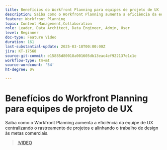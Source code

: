 ```yaml
---
title: Benefícios do Workfront Planning para equipes de projeto de UX
description: Saiba como o Workfront Planning aumenta a eficiência da equipe de UX centralizando o rastreamento de projetos e alinhando o trabalho de design às metas comerciais.
feature: Workfront Planning
topic: Content Management,Collaboration
role: Leader, Data Architect, Data Engineer, Admin, User
level: Beginner
doc-type: Feature Video
duration: 161
last-substantial-update: 2025-03-18T00:00:00Z
jira: KT-17568
source-git-commit: e15885d80018a001605db13eac4ef922137e1c1e
workflow-type: tm+mt
source-wordcount: '54'
ht-degree: 0%

---
```



# Benefícios do Workfront Planning para equipes de projeto de UX

Saiba como o Workfront Planning aumenta a eficiência da equipe de UX centralizando o rastreamento de projetos e alinhando o trabalho de design às metas comerciais.

>[!VIDEO](https://video.tv.adobe.com/v/3452180/?learn=on&enablevpops)
